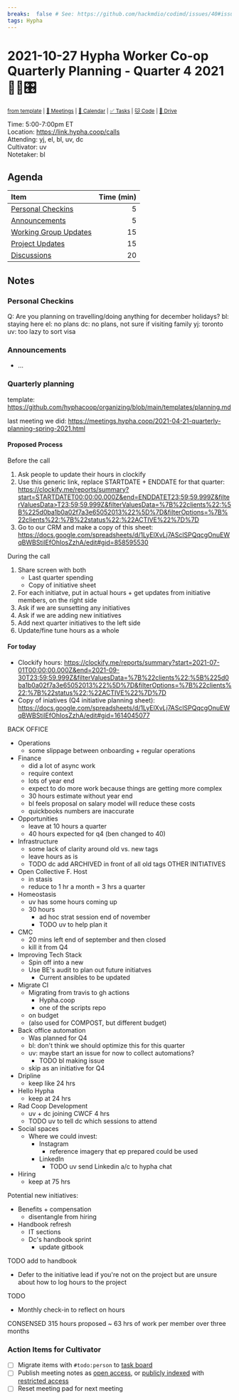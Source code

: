 ```yaml
---
breaks:  false # See: https://github.com/hackmdio/codimd/issues/40#issuecomment-172927690
tags: Hypha
---
```

# 2021-10-27 Hypha Worker Co-op Quarterly Planning - Quarter 4 2021 🐛🌱🎛️


<sup>[from template][template] | [:notebook: Meetings][meetings] | [:date: Calendar][calendar] | [:white_check_mark: Tasks][tasks] | [:cat: Code][gh] | [:open_file_folder: Drive][drive]</sup>

Time:       5:00-7:00pm ET  
Location:   https://link.hypha.coop/calls  
Attending:  yj, el, bl, uv, dc  
Cultivator: uv  
Notetaker:  bl

## Agenda

| Item                                            | Time (min) |
|:------------------------------------------------|-----------:|
| [Personal Checkins](#Personal-Checkins)         |          5 |
| [Announcements](#Announcements)                 |          5 |
| [Working Group Updates](#Working-Group-Updates) |         15 |
| [Project Updates](#Project-Updates)             |         15 |
| [Discussions](#Discussions)                     |         20 |

## Notes

### Personal Checkins

Q: Are you planning on travelling/doing anything for december holidays?
bl: staying here
el: no plans
dc: no plans, not sure if visiting family
yj: toronto
uv: too lazy to sort visa


### Announcements

- ...

### Quarterly planning

template:
https://github.com/hyphacoop/organizing/blob/main/templates/planning.md

last meeting we did: 
https://meetings.hypha.coop/2021-04-21-quarterly-planning-spring-2021.html

#### Proposed Process

Before the call
1. Ask people to update their hours in clockify
2. Use this generic link, replace STARTDATE + ENDDATE for that quarter: https://clockify.me/reports/summary?start=STARTDATET00:00:00.000Z&end=ENDDATET23:59:59.999Z&filterValuesData>T23:59:59.999Z&filterValuesData=%7B%22clients%22:%5B%225d0ba1b0a02f7a3e65052013%22%5D%7D&filterOptions=%7B%22clients%22:%7B%22status%22:%22ACTIVE%22%7D%7D
3. Go to our CRM and make a copy of this sheet:  https://docs.google.com/spreadsheets/d/1LyElXvLj7ASclSPQqcgOnuEWqBWBStilEfOhIosZzhA/edit#gid=858595530

During the call
1. Share screen with both
    - Last quarter spending
    - Copy of initiative sheet
2. For each initiatve, put in actual hours + get updates from initiative members, on the right side
3. Ask if we are sunsetting any initiatives
4. Ask if we are adding new initiatives
5. Add next quarter initiatives to the left side
6. Update/fine tune hours as a whole
    
#### For today 
- Clockify hours: https://clockify.me/reports/summary?start=2021-07-01T00:00:00.000Z&end=2021-09-30T23:59:59.999Z&filterValuesData=%7B%22clients%22:%5B%225d0ba1b0a02f7a3e65052013%22%5D%7D&filterOptions=%7B%22clients%22:%7B%22status%22:%22ACTIVE%22%7D%7D 
- Copy of iniatives (Q4 initiative planning sheet): https://docs.google.com/spreadsheets/d/1LyElXvLj7ASclSPQqcgOnuEWqBWBStilEfOhIosZzhA/edit#gid=1614045077 

BACK OFFICE
- Operations
    - some slippage between onboarding + regular operations
- Finance
    - did a lot of async work
    - require context
    - lots of year end
    - expect to do more work because things are getting more complex
    - 30 hours estimate without year end
    - bl feels proposal on salary model will reduce these costs
    - quickbooks numbers are inaccurate
- Opportunities
    - leave at 10 hours a quarter
    - 40 hours expected for q4 (ben changed to 40)
- Infrastructure
    - some lack of clarity around old vs. new tags
    - leave hours as is
    - TODO dc add ARCHIVED in front of all old tags
OTHER INITIATIVES
- Open Collective F. Host
    - in stasis
    - reduce to 1 hr a month = 3 hrs a quarter
- Homeostasis
    - uv has some hours coming up
    - 30 hours
        - ad hoc strat session end of november
        - TODO uv to help plan it
- CMC
    - 20 mins left end of september and then closed
    - kill it from Q4
- Improving Tech Stack
    - Spin off into a new 
    - Use BE's audit to plan out future initiatves
        - Current ansibles to be updated
- Migrate CI
    - Migrating from travis to gh actions
        - Hypha.coop
        - one of the scripts repo
    - on budget
    - (also used for COMPOST, but different budget)
- Back office automation
    - Was planned for Q4
    - bl: don't think we should optimize this for this quarter
    - uv: maybe start an issue for now to collect automations?
        - TODO bl making issue
    - skip as an initiative for Q4
- Dripline
    - keep like 24 hrs
- Hello Hypha
    - keep at 24 hrs
- Rad Coop Development
    - uv + dc joining CWCF 4 hrs
    - TODO uv to tell dc which sessions to attend
- Social spaces
    - Where we could invest:
        - Instagram
            - reference imagery that ep prepared could be used
        - LinkedIn
            - TODO uv send Linkedin a/c to hypha chat
- Hiring
    - keep at 75 hrs

Potential new initiatives:
- Benefits + compensation
    - disentangle from hiring
- Handbook refresh
    - IT sections
    - Dc's handbook sprint
        - update gitbook

TODO add to handbook
- Defer to the initiative lead if you're not on the project but are unsure about how to log hours to the project

TODO
- Monthly check-in to reflect on hours

CONSENSED 315 hours proposed ~ 63 hrs of work per member over three months

### Action Items for Cultivator

- [ ] Migrate items with `#todo:person` to [task board][tasks]
- [ ] Publish meeting notes as [open access][public], or [publicly indexed][index] with [restricted access][private]
- [ ] Reset meeting pad for next meeting

<!-- Links: Important -->
[template]: https://link.hypha.coop/template
[meetings]: https://link.hypha.coop/meetings
[calendar]: https://link.hypha.coop/calendar
[tasks]:    https://link.hypha.coop/tasks
[gh]:       https://link.hypha.coop/gh
[drive]:    https://link.hypha.coop/drive

<!-- Links: Labels -->
[l-pri-hi]: https://github.com/orgs/hyphacoop/projects/2?card_filter_query=label:[priority-★★★]
[l-pri-md]: https://github.com/orgs/hyphacoop/projects/2?card_filter_query=label:[priority-★★☆]
[l-pri-lo]: https://github.com/orgs/hyphacoop/projects/2?card_filter_query=label:[priority-★☆☆]
[l-pri-none]: https://github.com/orgs/hyphacoop/projects/2?card_filter_query=-label:[priority-★☆☆]+-label:[priority-★★☆]+-label:[priority-★★★]
[l-fin]: https://github.com/orgs/hyphacoop/projects/2?card_filter_query=label:"finance"
[l-opp]: https://github.com/orgs/hyphacoop/projects/2?card_filter_query=label:"opportunities"
[l-inf]: https://github.com/orgs/hyphacoop/projects/2?card_filter_query=label:"infrastructure"
[l-ops]: https://github.com/orgs/hyphacoop/projects/2?card_filter_query=label:"operations"
[l-chrysalis]: https://github.com/orgs/hyphacoop/projects/2?card_filter_query=label:"init-chrysalis"
[l-migration]: https://github.com/orgs/hyphacoop/projects/2?card_filter_query=label:"init-migration"
[l-drip ]: https://github.com/orgs/hyphacoop/projects/2?card_filter_query=label:"init-drip"
[l-hello]: https://github.com/orgs/hyphacoop/projects/2?card_filter_query=label:"init-hello"
[l-improvetech]: https://github.com/orgs/hyphacoop/projects/2?card_filter_query=label:"init-improvetech"
[l-homeostatis]: https://github.com/orgs/hyphacoop/projects/2?card_filter_query=label:"init-homeostatis"
[l-ochost]: https://github.com/orgs/hyphacoop/projects/2?card_filter_query=label:"init-ochost"
[l-radcoops]: https://github.com/orgs/hyphacoop/projects/2?card_filter_query=label:"init-radcoops"
[l-socials]: https://github.com/orgs/hyphacoop/projects/2?card_filter_query=label:"init-socials"

<!-- Links: Archive -->
[public]:   https://github.com/hyphacoop/organizing/new/main?filename=_posts/meeting-notes/2021-MM-DD-all-hands.md
[index]:    https://github.com/hyphacoop/organizing/new/main?filename=_posts/private/meeting-notes/2021-MM-DD-all-hands.md&value=Empty%20file%20for%20public%20indexing%20of%20access-restricted%20file.
[private]:  https://github.com/hyphacoop/organizing-private/new/main?filename=meeting-notes/2021-MM-DD-all-hands.md

